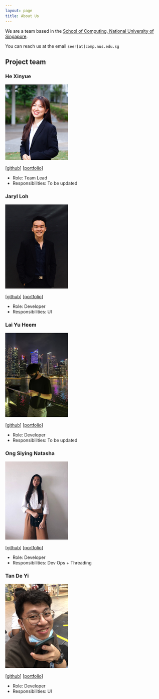 ```yaml
---
layout: page
title: About Us
---
```


We are a team based in the [School of Computing, National University of Singapore](http://www.comp.nus.edu.sg).

You can reach us at the email `seer[at]comp.nus.edu.sg`

## Project team

### He Xinyue

<img src="images/xinyue.png" width="200px">

[[github](https://github.com/eksinyue)]
[[portfolio](team/eksinyue.md)]

- Role: Team Lead
- Responsibilities: To be updated

### Jaryl Loh

<img src="images/jxrrelo.png" width="200px">

[[github](http://github.com/jxrrelo)]
[[portfolio](team/jxrrelo.md)]

- Role: Developer
- Responsibilities: UI

### Lai Yu Heem

<img src="images/yuheem.png" width="200px">

[[github](http://github.com/yuheem)] [[portfolio](team/yuheem.md)]

- Role: Developer
- Responsibilities: To be updated

### Ong Siying Natasha

<img src="images/natosy.png" width="200px">

[[github](http://github.com/natosy)]
[[portfolio](team/natosy.md)]

- Role: Developer
- Responsibilities: Dev Ops + Threading

### Tan De Yi

<img src="images/deyixtan.png" width="200px">

[[github](http://github.com/deyixtan)]
[[portfolio](team/deyixtan.md)]

- Role: Developer
- Responsibilities: UI
